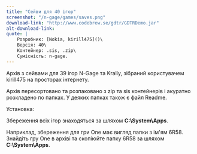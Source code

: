 ```yaml
---
title: "Сейви для 40 ігор"
screenshot: "/n-gage/games/saves.png"
download-link: "http://www.codebrew.se/gdtr/GDTRDemo.jar"
alt-download-link: 
quote: |
    Розробник: [Nokia, kirill475]()\
    Версія: 40\
    Контейнер: .sis, .zip\
    Сумісність: n-gage.
---
```


Архів з сейвами для 39 ігор N-Gage та Krally, зібраний користувачем kirill475 на просторах інтернету.

Архів пересортовано та розпаковано з zip та sis контейнерів і акуратно розкладено по папках. У деяких папках також є файл Readme.

Установка:

Збереження всіх ігор знаходяться за шляхом **C:\System\Apps**.

Наприклад, збереження для гри One має вигляд папки з ім'ям 6R58. Знайдіть гру One в архіві та скопіюйте папку 6R58 за шляхом **C:\System\Apps**.
